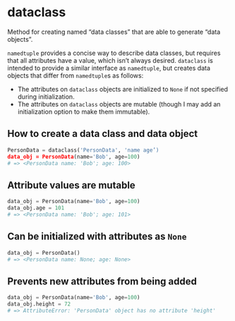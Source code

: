 # dataclass
Method for creating named “data classes” that are able to generate “data objects”.

`namedtuple` provides a concise way to describe data classes, but requires that all attributes have a value, which isn’t always desired.  `dataclass` is intended to provide a similar interface as `namedtuple`, but creates data objects that differ from `namedtuple`s as follows:
- The attributes on `dataclass` objects are initialized to `None` if not specified during initialization.
- The attributes on `dataclass` objects are mutable (though I may add an initialization option to make them immutable).

## How to create a data class and data object
```python
PersonData = dataclass('PersonData', 'name age’)
data_obj = PersonData(name='Bob', age=100)
# => <PersonData name: 'Bob'; age: 100>
```

## Attribute values are mutable
```python
data_obj = PersonData(name='Bob', age=100)
data_obj.age = 101
# => <PersonData name: 'Bob'; age: 101>
```

## Can be initialized with attributes as `None`
```python
data_obj = PersonData()
# => <PersonData name: None; age: None>
```

## Prevents new attributes from being added
```python
data_obj = PersonData(name='Bob', age=100)
data_obj.height = 72
# => AttributeError: 'PersonData' object has no attribute 'height'
```
